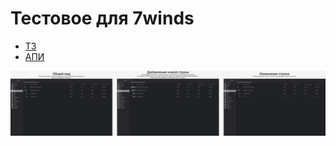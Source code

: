 <h1>Тестовое для 7winds</h2>
<ul>
  <li>
<a href="https://sixth-ferry-a86.notion.site/f0f1e825bcc643159de00bdf16c63b19">ТЗ</a>

  </li>
  <li>
<a href="http://185.244.172.108:8081/swagger-ui/index.html?url=/openapi.json#/">АПИ</a>

  </li>
</ul>
<img src="template.png" alt="template"/>
